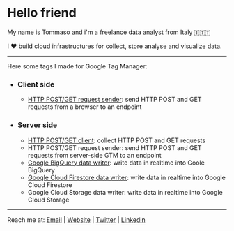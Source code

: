 # Hello friend

My name is Tommaso and i'm a freelance data analyst from Italy 🇮🇹🇹

I ❤️ build cloud infrastructures for collect, store analyse and visualize data.

---

Here some tags I made for Google Tag Manager:

- ### Client side
  - [HTTP POST/GET request sender](https://github.com/tommasomoretti/cs-http-tag): send HTTP POST and GET requests from a browser to an endpoint

- ### Server side
  -  [HTTP POST/GET client](https://github.com/tommasomoretti/ss-http-client-tag): collect HTTP POST and GET requests
  -  HTTP POST/GET request sender: send HTTP POST and GET requests from server-side GTM to an endpoint
  -  [Google BigQuery data writer](https://github.com/tommasomoretti/ss-bq-tag): write data in realtime into Goole BigQuery
  -  [Google Cloud Firestore data writer](https://github.com/tommasomoretti/ss-fs-tag): write data in realtime into Google Cloud Firestore
  -  Google Cloud Storage data writer: write data in realtime into Google Cloud Storage

---

Reach me at: [Email](mailto:hello@tommasomoretti.com) | [Website](https://tommasomoretti.com/) | [Twitter](https://twitter.com/tommoretti88) | [Linkedin](https://www.linkedin.com/in/tommasomoretti/)

